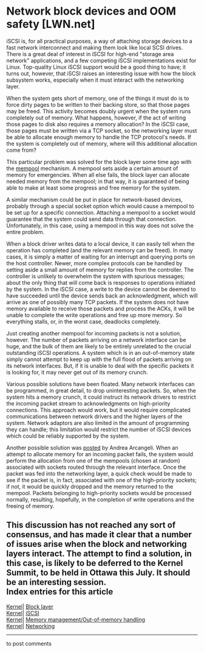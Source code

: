 # Network block devices and OOM safety [LWN.net]

iSCSI is, for all practical purposes, a way of attaching storage devices to a fast network interconnect and making them look like local SCSI drives. There is a great deal of interest in iSCSI for high-end "storage area network" applications, and a few competing iSCSI implementations exist for Linux. Top-quality Linux iSCSI support would be a good thing to have; it turns out, however, that iSCSI raises an interesting issue with how the block subsystem works, especially when it must interact with the networking layer. 

When the system gets short of memory, one of the things it must do is to force dirty pages to be written to their backing store, so that those pages may be freed. This activity becomes doubly urgent when the system runs completely out of memory. What happens, however, if the act of writing those pages to disk also requires a memory allocation? In the iSCSI case, those pages must be written via a TCP socket, so the networking layer must be able to allocate enough memory to handle the TCP protocol's needs. If the system is completely out of memory, where will this additional allocation come from? 

This particular problem was solved for the block layer some time ago with the [mempool](/Articles/22909/) mechanism. A mempool sets aside a certain amount of memory for emergencies. When all else fails, the block layer can allocate needed memory from the mempool; in that way, it is guaranteed of being able to make at least some progress and free memory for the system. 

A similar mechanism could be put in place for network-based devices, probably through a special socket option which would cause a mempool to be set up for a specific connection. Attaching a mempool to a socket would guarantee that the system could send data through that connection. Unfortunately, in this case, using a mempool in this way does not solve the entire problem. 

When a block driver writes data to a local device, it can easily tell when the operation has completed (and the relevant memory can be freed). In many cases, it is simply a matter of waiting for an interrupt and querying ports on the host controller. Newer, more complex protocols can be handled by setting aside a small amount of memory for replies from the controller. The controller is unlikely to overwhelm the system with spurious messages; about the only thing that will come back is responses to operations initiated by the system. In the iSCSI case, a write to the device cannot be deemed to have succeeded until the device sends back an acknowledgment, which will arrive as one of possibly many TCP packets. If the system does not have memory available to receive those packets and process the ACKs, it will be unable to complete the write operations and free up more memory. So everything stalls, or, in the worst case, deadlocks completely. 

Just creating another mempool for incoming packets is not a solution, however. The number of packets arriving on a network interface can be huge, and the bulk of them are likely to be entirely unrelated to the crucial outstanding iSCSI operations. A system which is in an out-of-memory state simply cannot attempt to keep up with the full flood of packets arriving on its network interfaces. But, if it is unable to deal with the specific packets it is looking for, it may never get out of its memory crunch. 

Various possible solutions have been floated. Many network interfaces can be programmed, in great detail, to drop uninteresting packets. So, when the system hits a memory crunch, it could instruct its network drivers to restrict the incoming packet stream to acknowledgments on high-priority connections. This approach would work, but it would require complicated communications between network drivers and the higher layers of the system. Network adaptors are also limited in the amount of programming they can handle; this limitation would restrict the number of iSCSI devices which could be reliably supported by the system. 

Another possible solution was [posted](/Articles/129713/) by Andrea Arcangeli. When an attempt to allocate memory for an incoming packet fails, the system would perform the allocation from one of the mempools (chosen at random) associated with sockets routed through the relevant interface. Once the packet was fed into the networking layer, a quick check would be made to see if the packet is, in fact, associated with one of the high-priority sockets; if not, it would be quickly dropped and the memory returned to the mempool. Packets belonging to high-priority sockets would be processed normally, resulting, hopefully, in the completion of write operations and the freeing of memory. 

This discussion has not reached any sort of consensus, and has made it clear that a number of issues arise when the block and networking layers interact. The attempt to find a solution, in this case, is likely to be deferred to the Kernel Summit, to be held in Ottawa this July. It should be an interesting session.  
Index entries for this article  
---  
[Kernel](/Kernel/Index)| [Block layer](/Kernel/Index#Block_layer)  
[Kernel](/Kernel/Index)| [iSCSI](/Kernel/Index#iSCSI)  
[Kernel](/Kernel/Index)| [Memory management/Out-of-memory handling](/Kernel/Index#Memory_management-Out-of-memory_handling)  
[Kernel](/Kernel/Index)| [Networking](/Kernel/Index#Networking)  
  


* * *

to post comments 
